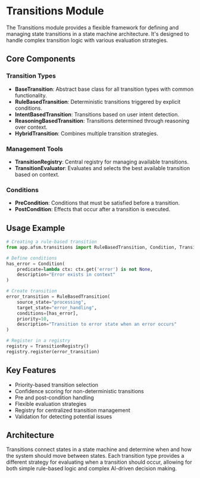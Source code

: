 # Transitions Module

The Transitions module provides a flexible framework for defining and managing state transitions in a state machine architecture. It's designed to handle complex transition logic with various evaluation strategies.

## Core Components

### Transition Types

- **BaseTransition**: Abstract base class for all transition types with common functionality.
- **RuleBasedTransition**: Deterministic transitions triggered by explicit conditions.
- **IntentBasedTransition**: Transitions based on user intent detection.
- **ReasoningBasedTransition**: Transitions determined through reasoning over context.
- **HybridTransition**: Combines multiple transition strategies.

### Management Tools

- **TransitionRegistry**: Central registry for managing available transitions.
- **TransitionEvaluator**: Evaluates and selects the best available transition based on context.

### Conditions

- **PreCondition**: Conditions that must be satisfied before a transition.
- **PostCondition**: Effects that occur after a transition is executed.

## Usage Example

```python
# Creating a rule-based transition
from app.afsm.transitions import RuleBasedTransition, Condition, TransitionRegistry

# Define conditions
has_error = Condition(
    predicate=lambda ctx: ctx.get('error') is not None,
    description="Error exists in context"
)

# Create transition
error_transition = RuleBasedTransition(
    source_state="processing",
    target_state="error_handling",
    conditions=[has_error],
    priority=10,
    description="Transition to error state when an error occurs"
)

# Register in a registry
registry = TransitionRegistry()
registry.register(error_transition)
```

## Key Features

- Priority-based transition selection
- Confidence scoring for non-deterministic transitions
- Pre and post-condition handling
- Flexible evaluation strategies
- Registry for centralized transition management
- Validation for detecting potential issues

## Architecture

Transitions connect states in a state machine and determine when and how the system should move between states. Each transition type provides a different strategy for evaluating when a transition should occur, allowing for both simple rule-based logic and complex AI-driven decision making. 